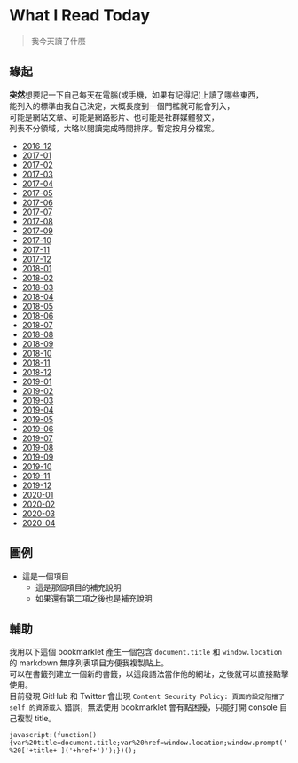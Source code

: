 # What I Read Today

> 我今天讀了什麼

## 緣起

**突然**想要記一下自己每天在電腦(或手機，如果有記得記)上讀了哪些東西，  
能列入的標準由我自己決定，大概長度到一個門檻就可能會列入，  
可能是網站文章、可能是網路影片、也可能是社群媒體發文，  
列表不分領域，大略以閱讀完成時間排序。暫定按月分檔案。

- [2016-12](./2016/2016-12.md)
- [2017-01](./2017/2017-01.md)
- [2017-02](./2017/2017-02.md)
- [2017-03](./2017/2017-03.md)
- [2017-04](./2017/2017-04.md)
- [2017-05](./2017/2017-05.md)
- [2017-06](./2017/2017-06.md)
- [2017-07](./2017/2017-07.md)
- [2017-08](./2017/2017-08.md)
- [2017-09](./2017/2017-09.md)
- [2017-10](./2017/2017-10.md)
- [2017-11](./2017/2017-11.md)
- [2017-12](./2017/2017-12.md)
- [2018-01](./2018/2018-01.md)
- [2018-02](./2018/2018-02.md)
- [2018-03](./2018/2018-03.md)
- [2018-04](./2018/2018-04.md)
- [2018-05](./2018/2018-05.md)
- [2018-06](./2018/2018-06.md)
- [2018-07](./2018/2018-07.md)
- [2018-08](./2018/2018-08.md)
- [2018-09](./2018/2018-09.md)
- [2018-10](./2018/2018-10.md)
- [2018-11](./2018/2018-11.md)
- [2018-12](./2018/2018-12.md)
- [2019-01](./2019/2019-01.md)
- [2019-02](./2019/2019-02.md)
- [2019-03](./2019/2019-03.md)
- [2019-04](./2019/2019-04.md)
- [2019-05](./2019/2019-05.md)
- [2019-06](./2019/2019-06.md)
- [2019-07](./2019/2019-07.md)
- [2019-08](./2019/2019-08.md)
- [2019-09](./2019/2019-09.md)
- [2019-10](./2019/2019-10.md)
- [2019-11](./2019/2019-11.md)
- [2019-12](./2019/2019-12.md)
- [2020-01](./2020/2020-01.md)
- [2020-02](./2020/2020-02.md)
- [2020-03](./2020/2020-03.md)
- [2020-04](./2020/2020-04.md)

## 圖例

- 這是一個項目
  - 這是那個項目的補充說明
  - 如果還有第二項之後也是補充說明

## 輔助

我用以下這個 bookmarklet 產生一個包含 `document.title` 和 `window.location` 的 markdown 無序列表項目方便我複製貼上。  
可以在書籤列建立一個新的書籤，以這段語法當作他的網址，之後就可以直接點擊使用。  
目前發現 GitHub 和 Twitter 會出現 `Content Security Policy: 頁面的設定阻擋了 self 的資源載入` 錯誤，無法使用 bookmarklet 會有點困擾，只能打開 console 自己複製 title。

```
javascript:(function(){var%20title=document.title;var%20href=window.location;window.prompt('','-%20['+title+']('+href+')');})();
```

